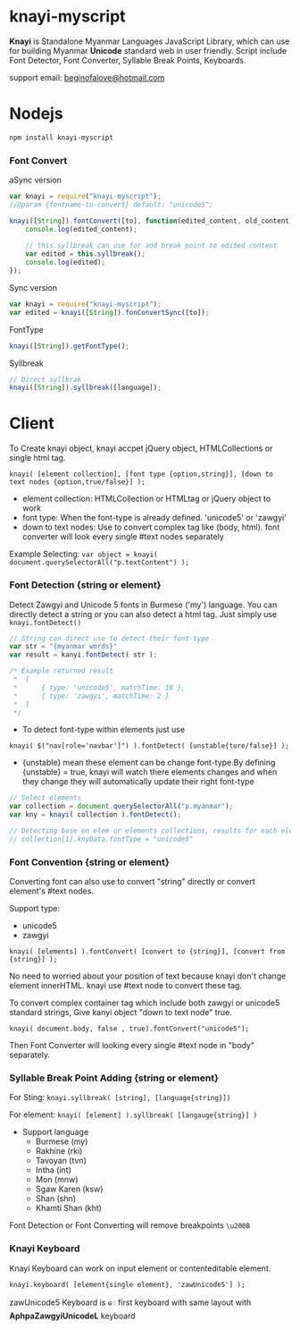 knayi-myscript
==============
**Knayi** is Standalone Myanmar Languages JavaScript Library, which can use for building Myanmar **Unicode** standard web in user friendly.
Script include Font Detector, Font Converter, Syllable Break Points, Keyboards.

support email: beginofalove@hotmail.com

Nodejs
======

```bash
npm install knayi-myscript
```

### Font Convert


aSync version
```js
var knayi = require("knayi-myscript");
//@param {fontname-to-convert} default: "unicode5";

knayi([String]).fontConvert([to], function(edited_content, old_content){
	console.log(edited_content);
	
	// this.syllbreak can use for add break point to edited content
	var edited = this.syllbreak();
	console.log(edited);
});

```

Sync version
```js
var knayi = require("knayi-myscript");
var edited = knayi([String]).fonConvertSync([to]);
```

FontType
```js
knayi([String]).getFontType();

```

Syllbreak
```js
// Direct syllbrak
knayi([String]).syllbreak([language]);
```


Client
======

To Create knayi object, knayi accpet jQuery object, HTMLCollections or single html tag.

```knayi( [element collection], [font type {option,string}], [down to text nodes {option,true/false}] );```

* element collection: HTMLCollection or HTMLtag or jQuery object to work
* font type: When the font-type is already defined. 'unicode5' or 'zawgyi'
* down to text nodes: Use to convert complex tag like (body, html). font converter will look every single #text nodes separately

Example Selecting: ```var object = knayi( document.querySelectorAll("p.textContent") );```

### Font Detection {string or element}

Detect Zawgyi and Unicode 5 fonts in Burmese ('my') language. You can directly detect a string or you can also detect a html tag.
Just simply use ```knayi.fontDetect()```
```js
// String can direct use to detect their font-type
var str = "{myanmar words}"
var result = kanyi.fontDetect( str );

/* Example returned result
 *  [ 
 *      { type: 'unicode5', matchTime: 10 },
 *      { type: 'zawgyi', matchTime: 2 }
 *  ]
 */

```
 * To detect font-type within elements just use

 ```knayi( $("nav[role='navbar']") ).fontDetect( [unstable{ture/false}] );```
 * {unstable} mean these element can be change font-type.By defining {unstable} = true, knayi will watch there elements changes and when they change they will automatically update their right font-type

```js
// Select elements
var collection = document.querySelectorAll("p.myanmar");
var kny = knayi( collection ).fontDetect();

// Detecting base on elem or elements collections, results for each elements are recored as "knyData.fontType" in their element
// collection[1].knyData.fontType = "unicode5"

```

### Font Convention {string or element}
Converting font can also use to convert "string" directly or convert element's #text nodes.

Support type:

 * unicode5
 * zawgyi

``` knayi( [elements] ).fontConvert( [convert to {string}], [convert from {string}] ); ```

No need to worried about your position of text because knayi don't change element innerHTML. knayi use #text node to convert these tag.

To convert complex container tag which include both zawgyi or unicode5 standard strings, Give kanyi object "down to text node" true.

``` knayi( document.body, false , true).fontConvert("unicode5"); ```

Then Font Converter will looking every single #text node in "body" separately.

### Syllable Break Point Adding {string or element}

For Sting: ``` knayi.syllbreak( [string], [language{string}]) ```

For element: ``` knayi( [element] ).syllbreak( [langauge{string}] ) ```

* Support language
	- Burmese (my)
	- Rakhine (rki)
	- Tavoyan (tvn)
	- Intha (int)
	- Mon (mnw)
	- Sgaw Karen (ksw)
	- Shan (shn)
	- Khamti Shan  (kht)

Font Detection or Font Converting will remove breakpoints ```\u200B```


### Knayi Keyboard

Knayi Keyboard can work on input element or contenteditable element.

``` knayi.keyboard( [element{single element}, 'zawUnicode5'] ); ```

zawUnicode5 Keyboard is ```ေ``` first keyboard with same layout with **AphpaZawgyiUnicodeL** keyboard
